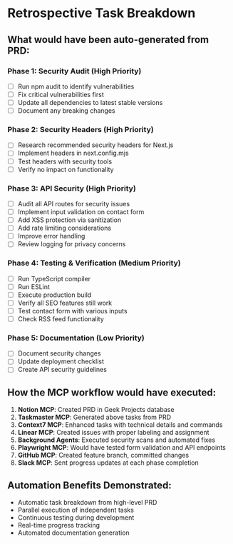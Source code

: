 # Retrospective Task Breakdown

## What would have been auto-generated from PRD:

### Phase 1: Security Audit (High Priority)
- [ ] Run npm audit to identify vulnerabilities
- [ ] Fix critical vulnerabilities first
- [ ] Update all dependencies to latest stable versions
- [ ] Document any breaking changes

### Phase 2: Security Headers (High Priority)
- [ ] Research recommended security headers for Next.js
- [ ] Implement headers in next.config.mjs
- [ ] Test headers with security tools
- [ ] Verify no impact on functionality

### Phase 3: API Security (High Priority)
- [ ] Audit all API routes for security issues
- [ ] Implement input validation on contact form
- [ ] Add XSS protection via sanitization
- [ ] Add rate limiting considerations
- [ ] Improve error handling
- [ ] Review logging for privacy concerns

### Phase 4: Testing & Verification (Medium Priority)
- [ ] Run TypeScript compiler
- [ ] Run ESLint
- [ ] Execute production build
- [ ] Verify all SEO features still work
- [ ] Test contact form with various inputs
- [ ] Check RSS feed functionality

### Phase 5: Documentation (Low Priority)
- [ ] Document security changes
- [ ] Update deployment checklist
- [ ] Create API security guidelines

## How the MCP workflow would have executed:

1. **Notion MCP**: Created PRD in Geek Projects database
2. **Taskmaster MCP**: Generated above tasks from PRD
3. **Context7 MCP**: Enhanced tasks with technical details and commands
4. **Linear MCP**: Created issues with proper labeling and assignment
5. **Background Agents**: Executed security scans and automated fixes
6. **Playwright MCP**: Would have tested form validation and API endpoints
7. **GitHub MCP**: Created feature branch, committed changes
8. **Slack MCP**: Sent progress updates at each phase completion

## Automation Benefits Demonstrated:
- Automatic task breakdown from high-level PRD
- Parallel execution of independent tasks
- Continuous testing during development
- Real-time progress tracking
- Automated documentation generation
